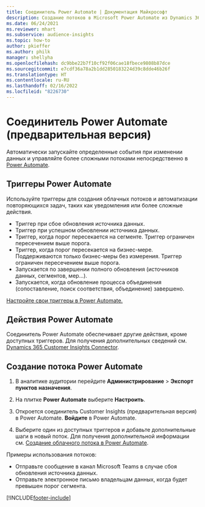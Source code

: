 ```yaml
---
title: Соединитель Power Automate | Документация Майкрософт
description: Создание потоков в Microsoft Power Automate из Dynamics 365 Customer Insights.
ms.date: 06/24/2021
ms.reviewer: mhart
ms.subservice: audience-insights
ms.topic: how-to
author: pkieffer
ms.author: philk
manager: shellyha
ms.openlocfilehash: dc9bbe22b7f10cf92f06cae18fbece9808b87dce
ms.sourcegitcommit: e7cdf36a78a2b1dd2850183224d39c8dde46b26f
ms.translationtype: HT
ms.contentlocale: ru-RU
ms.lasthandoff: 02/16/2022
ms.locfileid: "8226730"
---
```

# <a name="power-automate-connector-preview"></a>Соединитель Power Automate (предварительная версия)

Автоматически запускайте определенные события при изменении данных и управляйте более сложными потоками непосредственно в [Power Automate](https://flow.microsoft.com/).

## <a name="power-automate-triggers"></a>Триггеры Power Automate

Используйте триггеры для создания облачных потоков и автоматизации повторяющихся задач, таких как уведомления или более сложные действия. 

- Триггер при сбое обновления источника данных. 
- Триггер при успешном обновлении источника данных.
- Триггер, когда порог пересекается на сегменте. Триггер ограничен пересечением выше порога.
- Триггер, когда порог пересекается на бизнес-мере. Поддерживаются только бизнес-меры без измерения. Триггер ограничен пересечением выше порога.
- Запускается по завершении полного обновления (источников данных, сегментов, мер...).
- Запускается, когда обновление процесса объединения (сопоставление, поиск соответствия, объединение) завершено.

[Настройте свои триггеры в Power Automate.](https://flow.microsoft.com/connectors/shared_customerinsights/dynamics-365-customer-insights-connector/)

## <a name="power-automate-actions"></a>Действия Power Automate

Соединитель Power Automate обеспечивает другие действия, кроме доступных триггеров. Для получения дополнительных сведений см. [Dynamics 365 Customer Insights Connector](/connectors/customerinsights/).

## <a name="create-a-power-automate-flow"></a>Создание потока Power Automate

1. В аналитике аудитории перейдите **Администрирование** > **Экспорт пунктов назначения**.

1. На плитке **Power Automate** выберите **Настроить**.

1. Откроется соединитель Customer Insights (предварительная версия) в Power Automate. **Войдите** в Power Automate.

1. Выберите один из доступных триггеров и добавьте дополнительные шаги в новый поток. Для получения дополнительной информации см. [Создание облачного потока в Power Automate](/power-automate/get-started-logic-flow).

Примеры использования потоков: 
- Отправьте сообщение в канал Microsoft Teams в случае сбоя обновления источника данных. 
- Отправьте электронное письмо владельцам данных, когда будет превышен порог сегмента.



[!INCLUDE[footer-include](../includes/footer-banner.md)]
